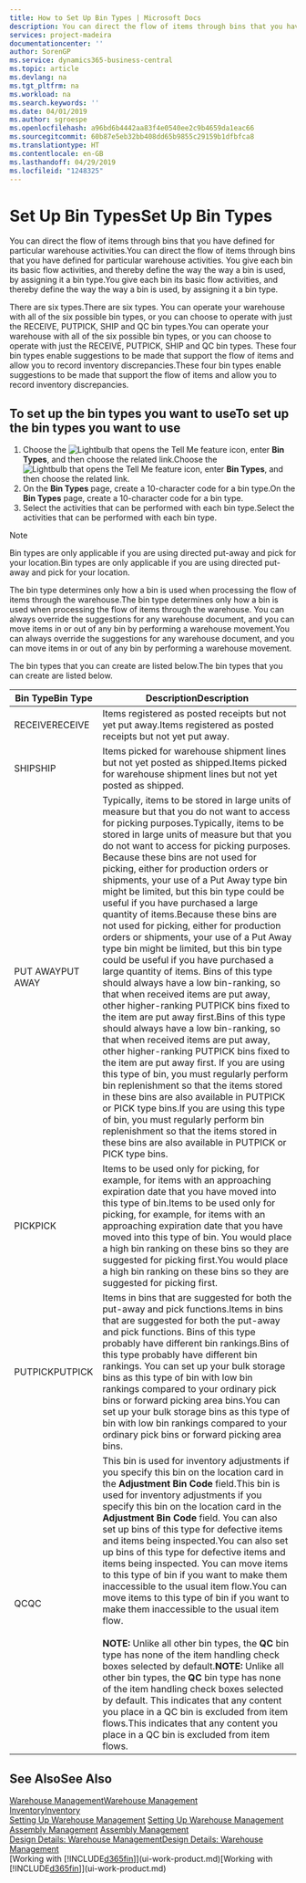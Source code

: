 ```yaml
---
title: How to Set Up Bin Types | Microsoft Docs
description: You can direct the flow of items through bins that you have defined for particular warehouse activities. You give each bin its basic flow activities, and thereby define the way the way a bin is used, by assigning it a bin type.
services: project-madeira
documentationcenter: ''
author: SorenGP
ms.service: dynamics365-business-central
ms.topic: article
ms.devlang: na
ms.tgt_pltfrm: na
ms.workload: na
ms.search.keywords: ''
ms.date: 04/01/2019
ms.author: sgroespe
ms.openlocfilehash: a96bd6b4442aa83f4e0540ee2c9b4659da1eac66
ms.sourcegitcommit: 60b87e5eb32bb408dd65b9855c29159b1dfbfca8
ms.translationtype: HT
ms.contentlocale: en-GB
ms.lasthandoff: 04/29/2019
ms.locfileid: "1248325"
---
```

# <a name="set-up-bin-types"></a><span data-ttu-id="0587a-104">Set Up Bin Types</span><span class="sxs-lookup"><span data-stu-id="0587a-104">Set Up Bin Types</span></span>
<span data-ttu-id="0587a-105">You can direct the flow of items through bins that you have defined for particular warehouse activities.</span><span class="sxs-lookup"><span data-stu-id="0587a-105">You can direct the flow of items through bins that you have defined for particular warehouse activities.</span></span> <span data-ttu-id="0587a-106">You give each bin its basic flow activities, and thereby define the way the way a bin is used, by assigning it a bin type.</span><span class="sxs-lookup"><span data-stu-id="0587a-106">You give each bin its basic flow activities, and thereby define the way the way a bin is used, by assigning it a bin type.</span></span>  

<span data-ttu-id="0587a-107">There are six types.</span><span class="sxs-lookup"><span data-stu-id="0587a-107">There are six types.</span></span> <span data-ttu-id="0587a-108">You can operate your warehouse with all of the six possible bin types, or you can choose to operate with just the RECEIVE, PUTPICK, SHIP and QC bin types.</span><span class="sxs-lookup"><span data-stu-id="0587a-108">You can operate your warehouse with all of the six possible bin types, or you can choose to operate with just the RECEIVE, PUTPICK, SHIP and QC bin types.</span></span> <span data-ttu-id="0587a-109">These four bin types enable suggestions to be made that support the flow of items and allow you to record inventory discrepancies.</span><span class="sxs-lookup"><span data-stu-id="0587a-109">These four bin types enable suggestions to be made that support the flow of items and allow you to record inventory discrepancies.</span></span>  

## <a name="to-set-up-the-bin-types-you-want-to-use"></a><span data-ttu-id="0587a-110">To set up the bin types you want to use</span><span class="sxs-lookup"><span data-stu-id="0587a-110">To set up the bin types you want to use</span></span>  
1.  <span data-ttu-id="0587a-111">Choose the ![Lightbulb that opens the Tell Me feature](media/ui-search/search_small.png "Tell me what you want to do") icon, enter **Bin Types**, and then choose the related link.</span><span class="sxs-lookup"><span data-stu-id="0587a-111">Choose the ![Lightbulb that opens the Tell Me feature](media/ui-search/search_small.png "Tell me what you want to do") icon, enter **Bin Types**, and then choose the related link.</span></span>  
2.  <span data-ttu-id="0587a-112">On the **Bin Types** page, create a 10-character code for a bin type.</span><span class="sxs-lookup"><span data-stu-id="0587a-112">On the **Bin Types** page, create a 10-character code for a bin type.</span></span>  
3.  <span data-ttu-id="0587a-113">Select the activities that can be performed with each bin type.</span><span class="sxs-lookup"><span data-stu-id="0587a-113">Select the activities that can be performed with each bin type.</span></span>  

> [!NOTE]  
>  <span data-ttu-id="0587a-114">Bin types are only applicable if you are using directed put-away and pick for your location.</span><span class="sxs-lookup"><span data-stu-id="0587a-114">Bin types are only applicable if you are using directed put-away and pick for your location.</span></span>  

<span data-ttu-id="0587a-115">The bin type determines only how a bin is used when processing the flow of items through the warehouse.</span><span class="sxs-lookup"><span data-stu-id="0587a-115">The bin type determines only how a bin is used when processing the flow of items through the warehouse.</span></span> <span data-ttu-id="0587a-116">You can always override the suggestions for any warehouse document, and you can move items in or out of any bin by performing a warehouse movement.</span><span class="sxs-lookup"><span data-stu-id="0587a-116">You can always override the suggestions for any warehouse document, and you can move items in or out of any bin by performing a warehouse movement.</span></span>  

<span data-ttu-id="0587a-117">The bin types that you can create are listed below.</span><span class="sxs-lookup"><span data-stu-id="0587a-117">The bin types that you can create are listed below.</span></span>  

|<span data-ttu-id="0587a-118">Bin Type</span><span class="sxs-lookup"><span data-stu-id="0587a-118">Bin Type</span></span>|<span data-ttu-id="0587a-119">Description</span><span class="sxs-lookup"><span data-stu-id="0587a-119">Description</span></span>|  
|------------------|---------------------------------------|  
|<span data-ttu-id="0587a-120">RECEIVE</span><span class="sxs-lookup"><span data-stu-id="0587a-120">RECEIVE</span></span>|<span data-ttu-id="0587a-121">Items registered as posted receipts but not yet put away.</span><span class="sxs-lookup"><span data-stu-id="0587a-121">Items registered as posted receipts but not yet put away.</span></span>|  
|<span data-ttu-id="0587a-122">SHIP</span><span class="sxs-lookup"><span data-stu-id="0587a-122">SHIP</span></span>|<span data-ttu-id="0587a-123">Items picked for warehouse shipment lines but not yet posted as shipped.</span><span class="sxs-lookup"><span data-stu-id="0587a-123">Items picked for warehouse shipment lines but not yet posted as shipped.</span></span>|  
|<span data-ttu-id="0587a-124">PUT AWAY</span><span class="sxs-lookup"><span data-stu-id="0587a-124">PUT AWAY</span></span>|<span data-ttu-id="0587a-125">Typically, items to be stored in large units of measure but that you do not want to access for picking purposes.</span><span class="sxs-lookup"><span data-stu-id="0587a-125">Typically, items to be stored in large units of measure but that you do not want to access for picking purposes.</span></span> <span data-ttu-id="0587a-126">Because these bins are not used for picking, either for production orders or shipments, your use of a Put Away type bin might be limited, but this bin type could be useful if you have purchased a large quantity of items.</span><span class="sxs-lookup"><span data-stu-id="0587a-126">Because these bins are not used for picking, either for production orders or shipments, your use of a Put Away type bin might be limited, but this bin type could be useful if you have purchased a large quantity of items.</span></span> <span data-ttu-id="0587a-127">Bins of this type should always have a low bin-ranking, so that when received items are put away, other higher-ranking PUTPICK bins fixed to the item are put away first.</span><span class="sxs-lookup"><span data-stu-id="0587a-127">Bins of this type should always have a low bin-ranking, so that when received items are put away, other higher-ranking PUTPICK bins fixed to the item are put away first.</span></span> <span data-ttu-id="0587a-128">If you are using this type of bin, you must regularly perform bin replenishment so that the items stored in these bins are also available in PUTPICK or PICK type bins.</span><span class="sxs-lookup"><span data-stu-id="0587a-128">If you are using this type of bin, you must regularly perform bin replenishment so that the items stored in these bins are also available in PUTPICK or PICK type bins.</span></span>|  
|<span data-ttu-id="0587a-129">PICK</span><span class="sxs-lookup"><span data-stu-id="0587a-129">PICK</span></span>|<span data-ttu-id="0587a-130">Items to be used only for picking, for example, for items with an approaching expiration date that you have moved into this type of bin.</span><span class="sxs-lookup"><span data-stu-id="0587a-130">Items to be used only for picking, for example, for items with an approaching expiration date that you have moved into this type of bin.</span></span> <span data-ttu-id="0587a-131">You would place a high bin ranking on these bins so they are suggested for picking first.</span><span class="sxs-lookup"><span data-stu-id="0587a-131">You would place a high bin ranking on these bins so they are suggested for picking first.</span></span>|  
|<span data-ttu-id="0587a-132">PUTPICK</span><span class="sxs-lookup"><span data-stu-id="0587a-132">PUTPICK</span></span>|<span data-ttu-id="0587a-133">Items in bins that are suggested for both the put-away and pick functions.</span><span class="sxs-lookup"><span data-stu-id="0587a-133">Items in bins that are suggested for both the put-away and pick functions.</span></span> <span data-ttu-id="0587a-134">Bins of this type probably have different bin rankings.</span><span class="sxs-lookup"><span data-stu-id="0587a-134">Bins of this type probably have different bin rankings.</span></span> <span data-ttu-id="0587a-135">You can set up your bulk storage bins as this type of bin with low bin rankings compared to your ordinary pick bins or forward picking area bins.</span><span class="sxs-lookup"><span data-stu-id="0587a-135">You can set up your bulk storage bins as this type of bin with low bin rankings compared to your ordinary pick bins or forward picking area bins.</span></span>|  
|<span data-ttu-id="0587a-136">QC</span><span class="sxs-lookup"><span data-stu-id="0587a-136">QC</span></span>|<span data-ttu-id="0587a-137">This bin is used for inventory adjustments if you specify this bin on the location card in the **Adjustment Bin Code** field.</span><span class="sxs-lookup"><span data-stu-id="0587a-137">This bin is used for inventory adjustments if you specify this bin on the location card in the **Adjustment Bin Code** field.</span></span> <span data-ttu-id="0587a-138">You can also set up bins of this type for defective items and items being inspected.</span><span class="sxs-lookup"><span data-stu-id="0587a-138">You can also set up bins of this type for defective items and items being inspected.</span></span> <span data-ttu-id="0587a-139">You can move items to this type of bin if you want to make them inaccessible to the usual item flow.</span><span class="sxs-lookup"><span data-stu-id="0587a-139">You can move items to this type of bin if you want to make them inaccessible to the usual item flow.</span></span><br /><br /> <span data-ttu-id="0587a-140">**NOTE:** Unlike all other bin types, the **QC** bin type has none of the item handling check boxes selected by default.</span><span class="sxs-lookup"><span data-stu-id="0587a-140">**NOTE:** Unlike all other bin types, the **QC** bin type has none of the item handling check boxes selected by default.</span></span> <span data-ttu-id="0587a-141">This indicates that any content you place in a QC bin is excluded from item flows.</span><span class="sxs-lookup"><span data-stu-id="0587a-141">This indicates that any content you place in a QC bin is excluded from item flows.</span></span>|  

## <a name="see-also"></a><span data-ttu-id="0587a-142">See Also</span><span class="sxs-lookup"><span data-stu-id="0587a-142">See Also</span></span>
[<span data-ttu-id="0587a-143">Warehouse Management</span><span class="sxs-lookup"><span data-stu-id="0587a-143">Warehouse Management</span></span>](warehouse-manage-warehouse.md)  
[<span data-ttu-id="0587a-144">Inventory</span><span class="sxs-lookup"><span data-stu-id="0587a-144">Inventory</span></span>](inventory-manage-inventory.md)  
<span data-ttu-id="0587a-145">[Setting Up Warehouse Management](warehouse-setup-warehouse.md)   </span><span class="sxs-lookup"><span data-stu-id="0587a-145">[Setting Up Warehouse Management](warehouse-setup-warehouse.md)   </span></span>  
<span data-ttu-id="0587a-146">[Assembly Management](assembly-assemble-items.md)  </span><span class="sxs-lookup"><span data-stu-id="0587a-146">[Assembly Management](assembly-assemble-items.md)  </span></span>  
[<span data-ttu-id="0587a-147">Design Details: Warehouse Management</span><span class="sxs-lookup"><span data-stu-id="0587a-147">Design Details: Warehouse Management</span></span>](design-details-warehouse-management.md)  
<span data-ttu-id="0587a-148">[Working with [!INCLUDE[d365fin](includes/d365fin_md.md)]](ui-work-product.md)</span><span class="sxs-lookup"><span data-stu-id="0587a-148">[Working with [!INCLUDE[d365fin](includes/d365fin_md.md)]](ui-work-product.md)</span></span>
